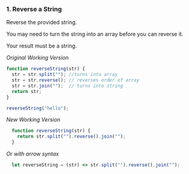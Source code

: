 ### 1. Reverse a String

Reverse the provided string.

You may need to turn the string into an array before you can reverse it.

Your result must be a string.

*Original Working Version*

```JavaScript
function reverseString(str) {
  str = str.split(""); //turns into array
  str = str.reverse(); // reverses order of array
  str = str.join("");  // turns into string
  return str;
}

reverseString("hello");
```
*New Working Version*

```JavaScript
  function reverseString(str) {
    return str.split("").reverse().join("");
  }
```

*Or with arrow syntax*

```JavaScript
  let reverseString = (str) => str.split("").reverse().join("");
```  
